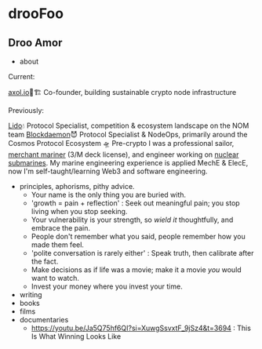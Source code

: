 # drooFoo

## Droo Amor

- about

Current:

[axol.io](https://axol.io)🌵🏗️ Co-founder, building sustainable crypto node infrastructure

Previously:

[Lido](https://www.lido.fi/)💧 Protocol Specialist, competition & ecosystem landscape on the NOM team
[Blockdaemon](https://blockdaemon.com/)😈 Protocol Specialist & NodeOps, primarily around the Cosmos Protocol Ecosystem 🛸
Pre-crypto I was a professional sailor, [merchant mariner](https://en.wikipedia.org/wiki/Third_mate) (3/M deck license), and engineer working on [nuclear submarines](https://www.gdeb.com/). My marine engineering experience is applied MechE & ElecE, now I'm self-taught/learning Web3 and software engineering.

- principles, aphorisms, pithy advice.
  - Your name is the only thing you are buried with.
  - 'growth = pain + reflection' : Seek out meaningful pain; you stop living when you stop seeking.
  - Your vulnerability is your strength, so *wield it* thoughtfully, and embrace the pain.
  - People don't remember what you said, people remember how you made them feel.
  - 'polite conversation is rarely either' : Speak truth, then calibrate after the fact.
  - Make decisions as if life was a movie; make it a movie *you* would want to watch.
  - Invest your money where you invest your time.
- writing
- books
- films
- documentaries
  - https://youtu.be/Ja5Q75hf6QI?si=XuwgSsvxtF_9jSz4&t=3694 : This Is What Winning Looks Like
